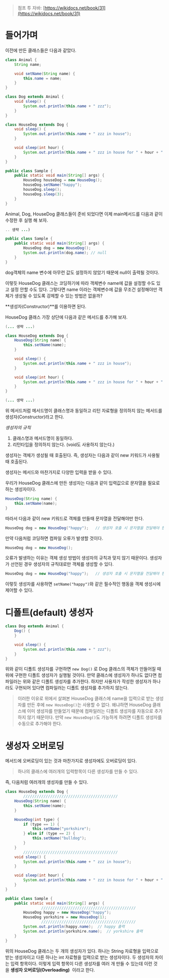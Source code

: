> 점프 투 자바: [https://wikidocs.net/book/31](https://wikidocs.net/book/31)
> 

# 들어가며

이전에 만든 클래스들은 다음과 같았다.

```java
class Animal {
    String name;

    void setName(String name) {
        this.name = name;
    }
}

class Dog extends Animal {
    void sleep() {
        System.out.println(this.name + " zzz");
    }
}

class HouseDog extends Dog {
    void sleep() {
        System.out.println(this.name + " zzz in house");
    }

    void sleep(int hour) {
        System.out.println(this.name + " zzz in house for " + hour + " hours");
    }
}

public class Sample {
    public static void main(String[] args) {
        HouseDog houseDog = new HouseDog();
        houseDog.setName("happy");
        houseDog.sleep();
        houseDog.sleep(3);
    }
}
```

Animal, Dog, HouseDog 클래스들이 준비 되었다면 이제 main메서드를 다음과 같이 수정한 후 실행 해 보자.

```java
.. 생략 ...)

public class Sample {
    public static void main(String[] args) {
        HouseDog dog = new HouseDog();
        System.out.println(dog.name); // null
    }
}
```

dog객체의 name 변수에 아무런 값도 설정하지 않았기 때문에 null이 출력될 것이다.

이렇듯 HouseDog 클래스는 코딩하기에 따라 객체변수 name에 값을 설정할 수도 있고 설정 안할 수도 있다. 그렇다면 name 이라는 객체변수에 값을 무조건 설정해야만 객체가 생성될 수 있도록 강제할 수 있는 방법은 없을까?

**생성자(Constructor)**를 이용하면 된다.

HouseDog 클래스 가장 상단에 다음과 같은 메서드를 추가해 보자.

```java
(... 생략 ...)

class HouseDog extends Dog {
    HouseDog(String name) {
        this.setName(name);
    }

    void sleep() {
        System.out.println(this.name + " zzz in house");
    }

    void sleep(int hour) {
        System.out.println(this.name + " zzz in house for " + hour + " hours");
    }
}

(... 생략 ...)
```

위 메서드처럼 메서드명이 클래스명과 동일하고 리턴 자료형을 정의하지 않는 메서드를 생성자(Constructor)라고 한다.

*생성자의 규칙*

1. 클래스명과 메서드명이 동일하다.
2. 리턴타입을 정의하지 않는다. (void도 사용하지 않는다.)

생성자는 객체가 생성될 때 호출된다. 즉, 생성자는 다음과 같이 new 키워드가 사용될 때 호출된다.

생성자는 메서드와 마찬가지로 다양한 입력을 받을 수 있다.

우리가 HouseDog 클래스에 만든 생성자는 다음과 같이 입력값으로 문자열을 필요로 하는 생성자이다.

```java
HouseDog(String name) {
    this.setName(name);
}

```

따라서 다음과 같이 new 키워드로 객체를 만들때 문자열을 전달해야만 한다.

```java
HouseDog dog = new HouseDog("happy");   // 생성자 호출 시 문자열을 전달해야 한다.

```

만약 다음처럼 코딩하면 컴파일 오류가 발생할 것이다.

```java
HouseDog dog = new HouseDog();
```

오류가 발생하는 이유는 객체 생성 방법이 생성자의 규칙과 맞지 않기 때문이다. 생성자가 선언된 경우 생성자의 규칙대로만 객체를 생성할 수 있다.

```java
HouseDog dog = new HouseDog("happy");   // 생성자 호출 시 문자열을 전달해야 한다.

```

이렇듯 생성자를 사용하면 `setName("happy")`와 같은 필수적인 행동을 객체 생성시에 제어할 수 있다.

# 디폴트(default) 생성자

```java
class Dog extends Animal {
	Dog() {
	}

	void sleep() {
		System.out.println(this.name + " zzz");
	}
}
```

위와 같이 디폴트 생성자를 구현하면 `new Dog()` 로 Dog 클래스의 객체가 만들어질 때 위에 구현한 디폴트 생성자가 실행될 것이다. 만약 클래스에 생성자가 하나도 없다면 컴파일러는 위와 같은 디폴트 생성자를 추가한다. 하지만 사용자가 작성한 생성자가 하나라도 구현되어 있다면 컴파일러는 디폴트 생성자를 추가하지 않는다. 

> 이러한 이유로 위에서 살펴본 HouseDog 클래스에 name을 입력으로 받는 생성자를 만든 후에 `new HouseDog()`는 사용할 수 없다. 왜냐하면 HouseDog 클래스에 이미 생성자를 만들었기 때문에 컴파일러는 디폴트 생성자를 자동으로 추가하지 않기 때문이다. 만약 `new HouseDog()`도 가능하게 하려면 디폴트 생성자를 수동으로 추가해야 한다.
> 

# 생성자 오버로딩

메서드에 오버로딩이 있는 것과 마찬가지로 생성자에도 오버로딩이 있다.

> 하나의 클래스에 여러개의 입력항목이 다른 생성자를 만들 수 있다.
> 

즉, 다음처럼 여러개의 생성자를 만들 수 있다.

```java
class HouseDog extends Dog {
		//////////////////////////////////////////
    HouseDog(String name) {
        this.setName(name);
    }

    HouseDog(int type) {
        if (type == 1) {
            this.setName("yorkshire");
        } else if (type == 2) {
            this.setName("bulldog");
        }
    }
		//////////////////////////////////////////
    void sleep() {
        System.out.println(this.name + " zzz in house");
    }

    void sleep(int hour) {
        System.out.println(this.name + " zzz in house for " + hour + " hours");
    }
}
```

```java
public class Sample {
    public static void main(String[] args) {
				//////////////////////////////////////////
        HouseDog happy = new HouseDog("happy");
        HouseDog yorkshire = new HouseDog(1);
				//////////////////////////////////////////
        System.out.println(happy.name);  // happy 출력
        System.out.println(yorkshire.name);  // yorkshire 출력
    }
}
```

위의 HouseDog 클래스는 두 개의 생성자가 있다. 하나는 String 자료형을 입력으로 받는 생성자이고 다른 하나는 int 자료형을 입력으로 받는 생성자이다. 두 생성자의 차이는 입력 항목이다. 이렇게 입력 항목이 다른 생성자를 여러 개 만들 수 있는데 이런 것을 **생성자 오버로딩(Overloading)**
 이라고 한다.